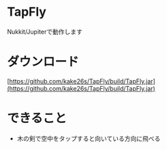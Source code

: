# TapFly
Nukkit/Jupiterで動作します

# ダウンロード
[https://github.com/kake26s/TapFly/build/TapFly.jar](https://github.com/kake26s/TapFly/build/TapFly.jar)

# できること
- 木の剣で空中をタップすると向いている方向に飛べる
